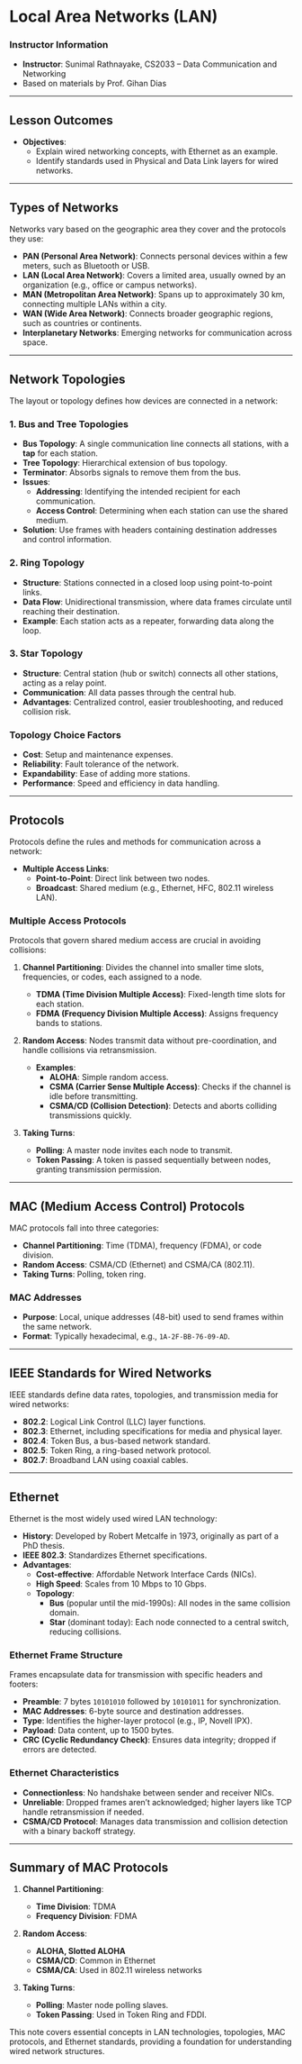 # Local Area Networks (LAN)

### Instructor Information
- **Instructor**: Sunimal Rathnayake, CS2033 – Data Communication and Networking
- Based on materials by Prof. Gihan Dias

---

## Lesson Outcomes
- **Objectives**:
  - Explain wired networking concepts, with Ethernet as an example.
  - Identify standards used in Physical and Data Link layers for wired networks.

---

## Types of Networks

Networks vary based on the geographic area they cover and the protocols they use:

- **PAN (Personal Area Network)**: Connects personal devices within a few meters, such as Bluetooth or USB.
- **LAN (Local Area Network)**: Covers a limited area, usually owned by an organization (e.g., office or campus networks).
- **MAN (Metropolitan Area Network)**: Spans up to approximately 30 km, connecting multiple LANs within a city.
- **WAN (Wide Area Network)**: Connects broader geographic regions, such as countries or continents.
- **Interplanetary Networks**: Emerging networks for communication across space.

---

## Network Topologies

The layout or topology defines how devices are connected in a network:

### 1. Bus and Tree Topologies
   - **Bus Topology**: A single communication line connects all stations, with a **tap** for each station.
   - **Tree Topology**: Hierarchical extension of bus topology.
   - **Terminator**: Absorbs signals to remove them from the bus.
   - **Issues**:
     - **Addressing**: Identifying the intended recipient for each communication.
     - **Access Control**: Determining when each station can use the shared medium.
   - **Solution**: Use frames with headers containing destination addresses and control information.

### 2. Ring Topology
   - **Structure**: Stations connected in a closed loop using point-to-point links.
   - **Data Flow**: Unidirectional transmission, where data frames circulate until reaching their destination.
   - **Example**: Each station acts as a repeater, forwarding data along the loop.

### 3. Star Topology
   - **Structure**: Central station (hub or switch) connects all other stations, acting as a relay point.
   - **Communication**: All data passes through the central hub.
   - **Advantages**: Centralized control, easier troubleshooting, and reduced collision risk.

### Topology Choice Factors
   - **Cost**: Setup and maintenance expenses.
   - **Reliability**: Fault tolerance of the network.
   - **Expandability**: Ease of adding more stations.
   - **Performance**: Speed and efficiency in data handling.

---

## Protocols

Protocols define the rules and methods for communication across a network:

- **Multiple Access Links**:
  - **Point-to-Point**: Direct link between two nodes.
  - **Broadcast**: Shared medium (e.g., Ethernet, HFC, 802.11 wireless LAN).

### Multiple Access Protocols
Protocols that govern shared medium access are crucial in avoiding collisions:

1. **Channel Partitioning**: Divides the channel into smaller time slots, frequencies, or codes, each assigned to a node.
   - **TDMA (Time Division Multiple Access)**: Fixed-length time slots for each station.
   - **FDMA (Frequency Division Multiple Access)**: Assigns frequency bands to stations.

2. **Random Access**: Nodes transmit data without pre-coordination, and handle collisions via retransmission.
   - **Examples**: 
     - **ALOHA**: Simple random access.
     - **CSMA (Carrier Sense Multiple Access)**: Checks if the channel is idle before transmitting.
     - **CSMA/CD (Collision Detection)**: Detects and aborts colliding transmissions quickly.

3. **Taking Turns**:
   - **Polling**: A master node invites each node to transmit.
   - **Token Passing**: A token is passed sequentially between nodes, granting transmission permission.

---

## MAC (Medium Access Control) Protocols

MAC protocols fall into three categories:

- **Channel Partitioning**: Time (TDMA), frequency (FDMA), or code division.
- **Random Access**: CSMA/CD (Ethernet) and CSMA/CA (802.11).
- **Taking Turns**: Polling, token ring.

### MAC Addresses
- **Purpose**: Local, unique addresses (48-bit) used to send frames within the same network.
- **Format**: Typically hexadecimal, e.g., `1A-2F-BB-76-09-AD`.

---

## IEEE Standards for Wired Networks

IEEE standards define data rates, topologies, and transmission media for wired networks:

- **802.2**: Logical Link Control (LLC) layer functions.
- **802.3**: Ethernet, including specifications for media and physical layer.
- **802.4**: Token Bus, a bus-based network standard.
- **802.5**: Token Ring, a ring-based network protocol.
- **802.7**: Broadband LAN using coaxial cables.

---

## Ethernet

Ethernet is the most widely used wired LAN technology:

- **History**: Developed by Robert Metcalfe in 1973, originally as part of a PhD thesis.
- **IEEE 802.3**: Standardizes Ethernet specifications.
- **Advantages**:
  - **Cost-effective**: Affordable Network Interface Cards (NICs).
  - **High Speed**: Scales from 10 Mbps to 10 Gbps.
  - **Topology**:
    - **Bus** (popular until the mid-1990s): All nodes in the same collision domain.
    - **Star** (dominant today): Each node connected to a central switch, reducing collisions.

### Ethernet Frame Structure

Frames encapsulate data for transmission with specific headers and footers:

- **Preamble**: 7 bytes `10101010` followed by `10101011` for synchronization.
- **MAC Addresses**: 6-byte source and destination addresses.
- **Type**: Identifies the higher-layer protocol (e.g., IP, Novell IPX).
- **Payload**: Data content, up to 1500 bytes.
- **CRC (Cyclic Redundancy Check)**: Ensures data integrity; dropped if errors are detected.

### Ethernet Characteristics
- **Connectionless**: No handshake between sender and receiver NICs.
- **Unreliable**: Dropped frames aren’t acknowledged; higher layers like TCP handle retransmission if needed.
- **CSMA/CD Protocol**: Manages data transmission and collision detection with a binary backoff strategy.

---

## Summary of MAC Protocols

1. **Channel Partitioning**:
   - **Time Division**: TDMA
   - **Frequency Division**: FDMA

2. **Random Access**:
   - **ALOHA, Slotted ALOHA**
   - **CSMA/CD**: Common in Ethernet
   - **CSMA/CA**: Used in 802.11 wireless networks

3. **Taking Turns**:
   - **Polling**: Master node polling slaves.
   - **Token Passing**: Used in Token Ring and FDDI.

This note covers essential concepts in LAN technologies, topologies, MAC protocols, and Ethernet standards, providing a foundation for understanding wired network structures.